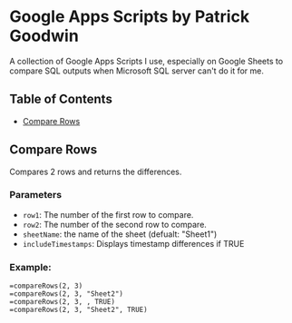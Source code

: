 # Google Apps Scripts by Patrick Goodwin
A collection of Google Apps Scripts I use, especially on Google Sheets to compare SQL outputs when Microsoft SQL server can't do it for me.

## Table of Contents
- [Compare Rows](#compare-rows)

## Compare Rows
Compares 2 rows and returns the differences.

### Parameters
- `row1`: The number of the first row to compare.
- `row2`: The number of the second row to compare.
- `sheetName`: the name of the sheet (defualt: "Sheet1")
- `includeTimestamps`: Displays timestamp differences if TRUE

### Example:
```
=compareRows(2, 3)
=compareRows(2, 3, "Sheet2")
=compareRows(2, 3, , TRUE)
=compareRows(2, 3, "Sheet2", TRUE)
```
